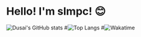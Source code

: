 # Hello! I'm slmpc! 😊
![Dusai's GitHub stats](https://github-readme-stats.vercel.app/api?username=slmpc)
#![Top Langs](https://github-readme-stats.vercel.app/api/top-langs/?username=slmpc)
#![Wakatime](https://github-readme-stats.vercel.app/api/wakatime?username=slmpc)
